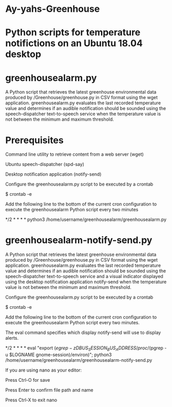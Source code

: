 # Ay-yahs-Greenhouse

# Python scripts for temperature notifictions on an Ubuntu 18.04 desktop

# greenhousealarm.py 

A Python script that retrieves the latest greenhouse environmental data produced by /Greenhouse/greenhouse.py in CSV format using the wget application. greenhousealarm.py evaluates the last recorded temperature value and determines if an audible notification should be sounded using the speech-dispatcher text-to-speech service when the temperature value is not between the minimum and maximum threshold.

# Prerequisites

Command line utility to retrieve content from a web server (wget)

Ubuntu speech-dispatcher (spd-say)

Desktop notification application (notify-send)

Configure the greenhousealarm.py script to be executed by a crontab

$ crontab -e

Add the following line to the bottom of the current cron configuration
to execute the greenhousealarm Python script every two minutes

*/2 * * * * python3 /home/username/greenhousealarm/greenhousealarm.py

# greenhousealarm-notify-send.py 

A Python script that retrieves the latest greenhouse environmental data produced by /Greenhouse/greenhouse.py in CSV format using the wget application. greenhousealarm.py evaluates the last recorded temperature value and determines if an audible notification should be sounded using the speech-dispatcher text-to-speech service and a visual indicator displayed using the desktop notification application notify-send when the temperature value is not between the minimum and maximum threshold.
 
Configure the greenhousealarm.py script to be executed by a crontab

$ crontab -e

Add the following line to the bottom of the current cron configuration
to execute the greenhousealarm Python script every two minutes. 

The eval command specifies which display notify-send will use to display alerts.

*/2 * * * * eval "export $(egrep -z DBUS_SESSION_BUS_ADDRESS /proc/$(pgrep -u $LOGNAME gnome-session)/environ)"; python3 /home/username/greenhousealarm/greenhousealarm-notify-send.py

If you are using nano as your editor:

Press Ctrl-O for save

Press Enter to confirm file path and name

Press Ctrl-X to exit nano


